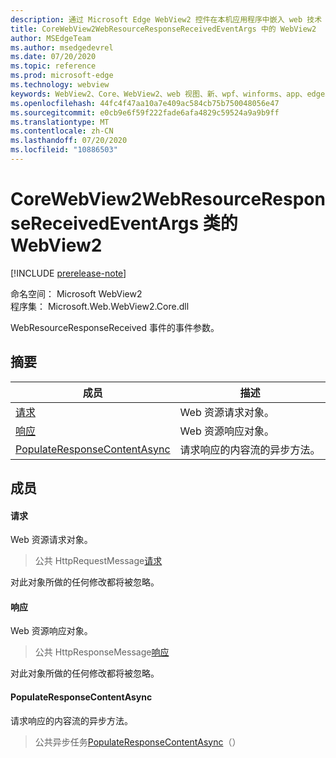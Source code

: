 ```yaml
---
description: 通过 Microsoft Edge WebView2 控件在本机应用程序中嵌入 web 技术（HTML、CSS 和 JavaScript）
title: CoreWebView2WebResourceResponseReceivedEventArgs 中的 WebView2
author: MSEdgeTeam
ms.author: msedgedevrel
ms.date: 07/20/2020
ms.topic: reference
ms.prod: microsoft-edge
ms.technology: webview
keywords: WebView2、Core、WebView2、web 视图、新、wpf、winforms、app、edge、CoreWebView2、CoreWebView2Controller、浏览器控件、边缘 html、、浏览器控件、边缘 html、WebView2
ms.openlocfilehash: 44fc4f47aa10a7e409ac584cb75b750048056e47
ms.sourcegitcommit: e0cb9e6f59f222fade6afa4829c59524a9a9b9ff
ms.translationtype: MT
ms.contentlocale: zh-CN
ms.lasthandoff: 07/20/2020
ms.locfileid: "10886503"
---
```

# CoreWebView2WebResourceResponseReceivedEventArgs 类的 WebView2 

[!INCLUDE [prerelease-note](../../includes/prerelease-note.md)]

命名空间： Microsoft WebView2 \
程序集： Microsoft.Web.WebView2.Core.dll

WebResourceResponseReceived 事件的事件参数。

## 摘要

 成员                        | 描述
--------------------------------|---------------------------------------------
[请求](#request) | Web 资源请求对象。
[响应](#response) | Web 资源响应对象。
[PopulateResponseContentAsync](#populateresponsecontentasync) | 请求响应的内容流的异步方法。

## 成员

#### 请求 

Web 资源请求对象。

> 公共 HttpRequestMessage[请求](#request)

对此对象所做的任何修改都将被忽略。

#### 响应 

Web 资源响应对象。

> 公共 HttpResponseMessage[响应](#response)

对此对象所做的任何修改都将被忽略。

#### PopulateResponseContentAsync 

请求响应的内容流的异步方法。

> 公共异步任务[PopulateResponseContentAsync](#populateresponsecontentasync)（）


